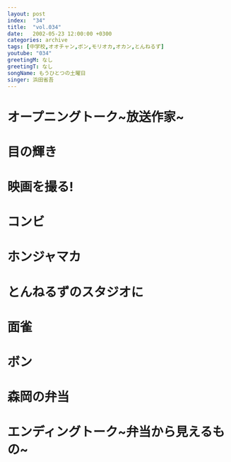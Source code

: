 ```yaml
---
layout: post
index:  "34"
title:  "vol.034"
date:   2002-05-23 12:00:00 +0300
categories: archive
tags: [中学校,オオチャン,ボン,モリオカ,オカン,とんねるず]
youtube: "034"
greetingM: なし
greetingT: なし
songName: もうひとつの土曜日
singer: 浜田省吾
---
```

# オープニングトーク~放送作家~

# 目の輝き

# 映画を撮る!

# コンビ

# ホンジャマカ

# とんねるずのスタジオに

# 面雀

# ボン

# 森岡の弁当

# エンディングトーク~弁当から見えるもの~
